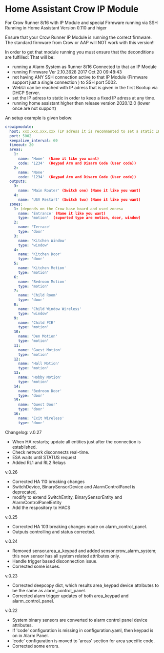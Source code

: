 # Home Assistant Crow IP Module
For Crow Runner 8/16 with IP Module and special Firmware running via SSH
Running in Home Assistant Version 0.110 and higer

Ensure that your Crow Runner IP Module is running the correct firmware.
The standard firmware from Crow or AAP will NOT work with this version!!

In order to get that module running you must ensure that the deconditions are fulfilled:
That will be: 
- running a Alarm System as Runner 8/16 Connected to that an IP Module 
- running Firmware Ver 2.10.3628 2017 Oct 20 09:48:43 
- not having ANY SSH connection active to that IP Module (Firmware support just a single connection ) to SSH port 5002. 
- WebUi can be reached with IP adress that is given in the first Bootup via DHCP Server.
- set the IP adress to static in order to keep a fixed IP adress at any time.
- running home assistant higher then release version 2020.12.0 (lower once are not support)

An setup example is given below:

```yaml
crowipmodule:
  host: xxx.xxx.xxx.xxx (IP adress it is recommanted to set a static IP adress e.g. 192.168.100.40)
  port: 5002
  keepalive_interval: 60
  timeout: 20
  areas:
    1:
      name: 'Home'  (Name it like you want)
      code: '1234'  (Keypad Arm and Disarm Code (User code))
    2:
      name: 'None'
      code: '1234'  (Keypad Arm and Disarm Code (User code))
  outputs:
    3:
      name: 'Main Router' (Switch one) (Name it like you want)
    4:
      name: 'USV Restart' (Switch two) (Name it like you want)
  zones:
    1: (depends on the Crow base board and used zones=
      name: 'Entrance' (Name it like you want)
      type: 'motion'  (suported type are motion, door, window)
    2:
      name: 'Terrace'
      type: 'door'
    3:
      name: 'Kitchen Window'
      type: 'window'
    4:
      name: 'Kitchen Door'
      type: 'door'
    5:
      name: 'Kitchen Motion'
      type: 'motion'
    6:
      name: 'Bedroom Motion'
      type: 'motion'
    7:
      name: 'Child Room'
      type: 'door'
    8:
      name: 'Child Window Wireless'
      type: 'window'
    9:
      name: 'Child PIR'
      type: 'motion'
    10:
      name: 'Den Motion'
      type: 'motion'
    11:
      name: 'Guest Motion'
      type: 'motion'
    12:
      name: 'Hall Motion'
      type: 'motion'
    13:
      name: 'Hobby Motion'
      type: 'motion'
    14:
      name: 'Bedroom Door'
      type: 'door'
    15:
      name: 'Guest Door'
      type: 'door'
    16:
      name: 'Exit Wireless'
      type: 'door'
```



Changelog:
v.0.27
- When HA restarts; update all entities just after the connection is established.
- Check network disconnects real-time.
- ESA waits until STATUS request
- Added RL1 and RL2 Relays

v.0.26
- Corrected HA 110 breaking changes
- SwitchDevice, BinarySensorDevice and AlarmControlPanel is deprecated, 
- modify to extend SwitchEntity, BinarySensorEntity and AlarmControlPanelEntity
- Add the respository to HACS

v.0.25
- Corrected HA 103 breaking changes made on alarm_control_panel.
- Outputs controlling and status corrected.

v.0.24
- Removed sensor.area_a_keypad and added sensor.crow_alarm_system; this new sensor has all system related attributes only.
- Handle trigger based disconnection issue.
- Corrected some issues.

v.0.23
- Corrected deepcopy dict, which results area_keypad device attributes to be the same as alarm_control_panel.
- Corrected alarm trigger updates of both area_keypad and alarm_control_panel.

v.0.22
- System binary sensors are converted to alarm control panel device attributes.
- If 'code' configuration is missing in configuration.yaml, then keypad is on in Alarm Panel.
- 'code' configuration is moved to 'areas' section for area specific code.
- Corrected some errors.
